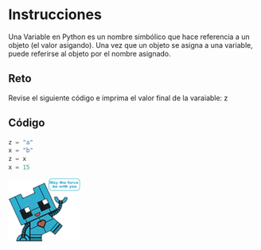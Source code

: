 # Instrucciones  

Una Variable en Python es un nombre simbólico que hace referencia a un objeto (el valor asigando). Una vez que un objeto se asigna a una variable, puede referirse al objeto por el nombre asignado.

## Reto
Revise el siguiente código e imprima el valor final de la varaiable: z

## Código
```python
z = "a"
x = "b"
z = x
x = 15


```
![](assets/tecsuxf.png)
  
  